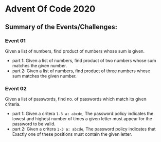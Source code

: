 # Advent Of Code 2020

## Summary of the Events/Challenges:

### **Event 01**

   Given a list of numbers, find product of numbers whose sum is given.
   - part 1: Given a list of numbers, find product of two numbers whose sum matches the given number.
   - part 2: Given a list of numbers, find product of three numbers whose sum matches the given number.

### **Event 02** 

   Given a list of passwords, find no. of passwords which match its given criteria.
   - part 1: Given a critera `1-3 a: abcde`, The password policy indicates the lowest and highest number of times a given letter must appear for the password to be valid.
   - part 2: Given a critera `1-3 a: abcde`, The password policy indicates that Exactly one of these positions must contain the given letter.
